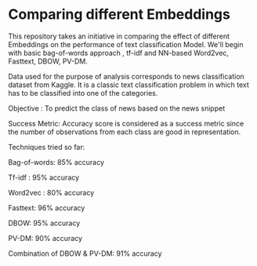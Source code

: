 # Comparing different Embeddings 


This repository takes an initiative in comparing the effect of different Embeddings on the performance of text classification Model. We'll begin with basic bag-of-words approach , tf-idf and NN-based Word2vec, Fasttext, DBOW, PV-DM. 

Data used for the purpose of analysis corresponds to news classification dataset from Kaggle. It is a classic text classification problem in which text has to be classified into one of the categories.

Objective : To predict the class of news based on the news snippet

Success Metric: Accuracy score is considered as a success metric since the number of observations from each class are good in representation.

Techniques tried so far:

Bag-of-words: 85% accuracy

Tf-idf : 95% accuracy

Word2vec : 80% accuracy

Fasttext: 96% accuracy

DBOW: 95% accuracy

PV-DM: 90% accuracy

Combination of DBOW & PV-DM: 91% accuracy




